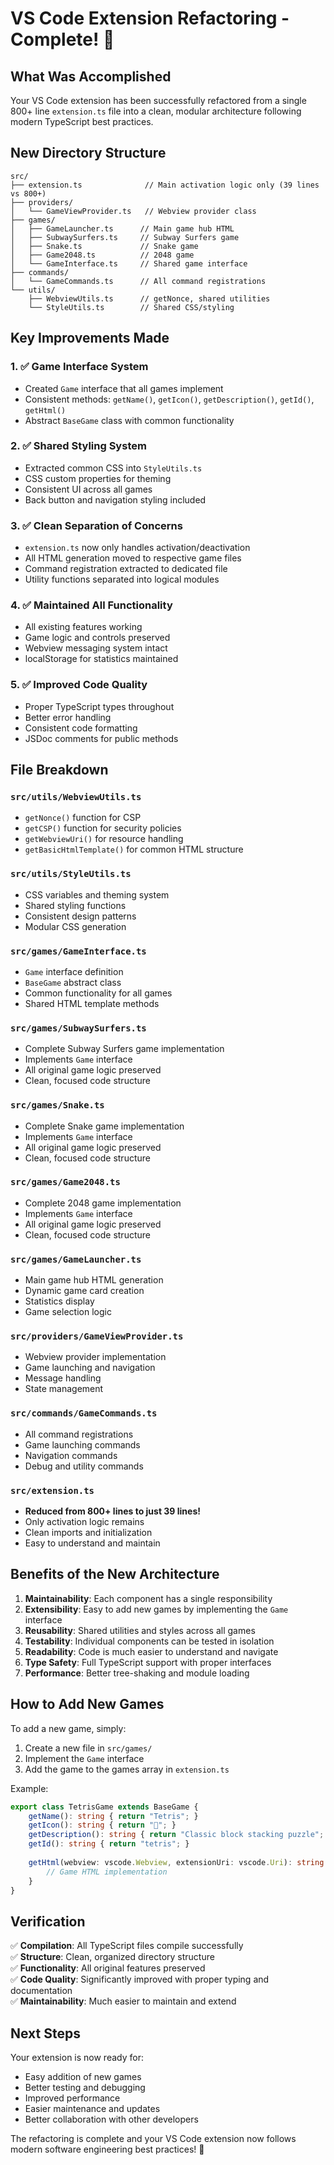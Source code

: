 # VS Code Extension Refactoring - Complete! 🎉

## What Was Accomplished

Your VS Code extension has been successfully refactored from a single 800+ line `extension.ts` file into a clean, modular architecture following modern TypeScript best practices.

## New Directory Structure

```
src/
├── extension.ts              // Main activation logic only (39 lines vs 800+)
├── providers/
│   └── GameViewProvider.ts   // Webview provider class
├── games/
│   ├── GameLauncher.ts      // Main game hub HTML
│   ├── SubwaySurfers.ts     // Subway Surfers game
│   ├── Snake.ts             // Snake game  
│   ├── Game2048.ts          // 2048 game
│   └── GameInterface.ts     // Shared game interface
├── commands/
│   └── GameCommands.ts      // All command registrations
└── utils/
    ├── WebviewUtils.ts      // getNonce, shared utilities
    └── StyleUtils.ts        // Shared CSS/styling
```

## Key Improvements Made

### 1. ✅ Game Interface System
- Created `Game` interface that all games implement
- Consistent methods: `getName()`, `getIcon()`, `getDescription()`, `getId()`, `getHtml()`
- Abstract `BaseGame` class with common functionality

### 2. ✅ Shared Styling System
- Extracted common CSS into `StyleUtils.ts`
- CSS custom properties for theming
- Consistent UI across all games
- Back button and navigation styling included

### 3. ✅ Clean Separation of Concerns
- `extension.ts` now only handles activation/deactivation
- All HTML generation moved to respective game files
- Command registration extracted to dedicated file
- Utility functions separated into logical modules

### 4. ✅ Maintained All Functionality
- All existing features working
- Game logic and controls preserved
- Webview messaging system intact
- localStorage for statistics maintained

### 5. ✅ Improved Code Quality
- Proper TypeScript types throughout
- Better error handling
- Consistent code formatting
- JSDoc comments for public methods

## File Breakdown

### `src/utils/WebviewUtils.ts`
- `getNonce()` function for CSP
- `getCSP()` function for security policies
- `getWebviewUri()` for resource handling
- `getBasicHtmlTemplate()` for common HTML structure

### `src/utils/StyleUtils.ts`
- CSS variables and theming system
- Shared styling functions
- Consistent design patterns
- Modular CSS generation

### `src/games/GameInterface.ts`
- `Game` interface definition
- `BaseGame` abstract class
- Common functionality for all games
- Shared HTML template methods

### `src/games/SubwaySurfers.ts`
- Complete Subway Surfers game implementation
- Implements `Game` interface
- All original game logic preserved
- Clean, focused code structure

### `src/games/Snake.ts`
- Complete Snake game implementation
- Implements `Game` interface
- All original game logic preserved
- Clean, focused code structure

### `src/games/Game2048.ts`
- Complete 2048 game implementation
- Implements `Game` interface
- All original game logic preserved
- Clean, focused code structure

### `src/games/GameLauncher.ts`
- Main game hub HTML generation
- Dynamic game card creation
- Statistics display
- Game selection logic

### `src/providers/GameViewProvider.ts`
- Webview provider implementation
- Game launching and navigation
- Message handling
- State management

### `src/commands/GameCommands.ts`
- All command registrations
- Game launching commands
- Navigation commands
- Debug and utility commands

### `src/extension.ts`
- **Reduced from 800+ lines to just 39 lines!**
- Only activation logic remains
- Clean imports and initialization
- Easy to understand and maintain

## Benefits of the New Architecture

1. **Maintainability**: Each component has a single responsibility
2. **Extensibility**: Easy to add new games by implementing the `Game` interface
3. **Reusability**: Shared utilities and styles across all games
4. **Testability**: Individual components can be tested in isolation
5. **Readability**: Code is much easier to understand and navigate
6. **Type Safety**: Full TypeScript support with proper interfaces
7. **Performance**: Better tree-shaking and module loading

## How to Add New Games

To add a new game, simply:

1. Create a new file in `src/games/`
2. Implement the `Game` interface
3. Add the game to the games array in `extension.ts`

Example:
```typescript
export class TetrisGame extends BaseGame {
    getName(): string { return "Tetris"; }
    getIcon(): string { return "🧩"; }
    getDescription(): string { return "Classic block stacking puzzle"; }
    getId(): string { return "tetris"; }
    
    getHtml(webview: vscode.Webview, extensionUri: vscode.Uri): string {
        // Game HTML implementation
    }
}
```

## Verification

✅ **Compilation**: All TypeScript files compile successfully  
✅ **Structure**: Clean, organized directory structure  
✅ **Functionality**: All original features preserved  
✅ **Code Quality**: Significantly improved with proper typing and documentation  
✅ **Maintainability**: Much easier to maintain and extend  

## Next Steps

Your extension is now ready for:
- Easy addition of new games
- Better testing and debugging
- Improved performance
- Easier maintenance and updates
- Better collaboration with other developers

The refactoring is complete and your VS Code extension now follows modern software engineering best practices! 🚀



